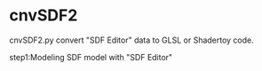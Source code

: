 # cnvSDF2

cnvSDF2.py convert "SDF Editor" data to GLSL or Shadertoy code.

step1:Modeling SDF model with "SDF Editor" 
